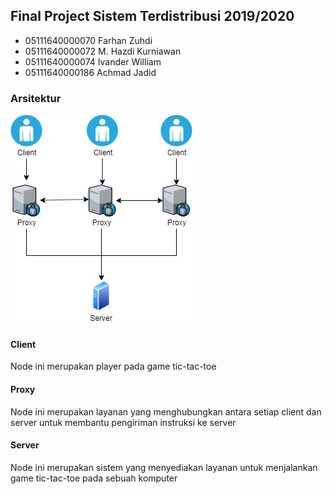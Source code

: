 ## Final Project Sistem Terdistribusi 2019/2020
- 05111640000070 Farhan Zuhdi
- 05111640000072 M. Hazdi Kurniawan
- 05111640000074 Ivander William
- 05111640000186 Achmad Jadid
### Arsitektur
![Arsitektur](assets/flow_fp_sister.jpg)
#### Client
Node ini merupakan player pada game tic-tac-toe
#### Proxy
Node ini merupakan layanan yang menghubungkan antara setiap client dan server untuk membantu pengiriman instruksi ke server
#### Server
Node ini merupakan sistem yang menyediakan layanan untuk menjalankan game tic-tac-toe pada sebuah komputer